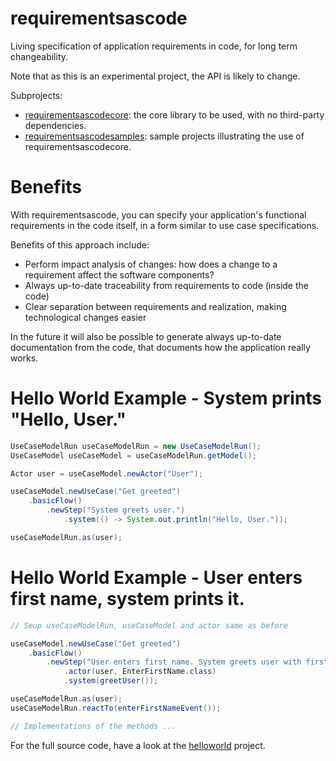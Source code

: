 # requirementsascode
Living specification of application requirements in code, for long term changeability.

Note that as this is an experimental project, the API is likely to change.

Subprojects:
* [requirementsascodecore](https://github.com/bertilmuth/requirementsascode/tree/master/requirementsascodecore): the core library to be used, with no third-party dependencies.
* [requirementsascodesamples](https://github.com/bertilmuth/requirementsascode/tree/master/requirementsascodesamples): sample projects illustrating the use of requirementsascodecore.

# Benefits
With requirementsascode, you can specify your application's functional requirements in the code itself,
in a form similar to use case specifications.

Benefits of this approach include:
* Perform impact analysis of changes: how does a change to a requirement affect the software components?
* Always up-to-date traceability from requirements to code (inside the code)
* Clear separation between requirements and realization, making technological changes easier

In the future it will also be possible to generate always up-to-date documentation from the code, 
that documents how the application really works.

# Hello World Example - System prints "Hello, User."
``` java
UseCaseModelRun useCaseModelRun = new UseCaseModelRun();
UseCaseModel useCaseModel = useCaseModelRun.getModel();

Actor user = useCaseModel.newActor("User");

useCaseModel.newUseCase("Get greeted")
	.basicFlow()
		.newStep("System greets user.")
			.system(() -> System.out.println("Hello, User."));

useCaseModelRun.as(user);
```

# Hello World Example - User enters first name, system prints it.
``` java
// Seup useCaseModelRun, useCaseModel and actor same as before 

useCaseModel.newUseCase("Get greeted")
	.basicFlow()
		.newStep("User enters first name. System greets user with first name.")
			.actor(user, EnterFirstName.class)
			.system(greetUser());

useCaseModelRun.as(user);
useCaseModelRun.reactTo(enterFirstNameEvent());

// Implementations of the methods ...
```
For the full source code, have a look at the [helloworld](https://github.com/bertilmuth/requirementsascode/blob/master/requirementsascodesamples/helloworld/src/main/java/helloworld/HelloWorld02_UserEntersName.java) project.